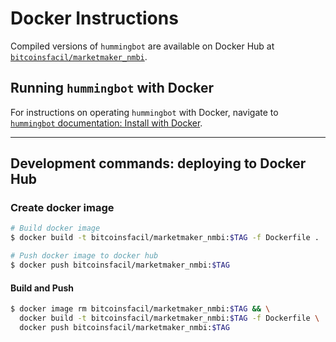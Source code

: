 # Docker Instructions

Compiled versions of `hummingbot` are available on Docker Hub at [`bitcoinsfacil/marketmaker_nmbi`](https://hub.docker.com/r/bitcoinsfacil/marketmaker_nmbi).

## Running `hummingbot` with Docker

For instructions on operating `hummingbot` with Docker, navigate to [`hummingbot` documentation: Install with Docker](https://docs.hummingbot.io/installation/docker/).

---

## Development commands: deploying to Docker Hub

### Create docker image

```sh
# Build docker image
$ docker build -t bitcoinsfacil/marketmaker_nmbi:$TAG -f Dockerfile .

# Push docker image to docker hub
$ docker push bitcoinsfacil/marketmaker_nmbi:$TAG
```

#### Build and Push

```sh
$ docker image rm bitcoinsfacil/marketmaker_nmbi:$TAG && \
  docker build -t bitcoinsfacil/marketmaker_nmbi:$TAG -f Dockerfile \
  docker push bitcoinsfacil/marketmaker_nmbi:$TAG
```
